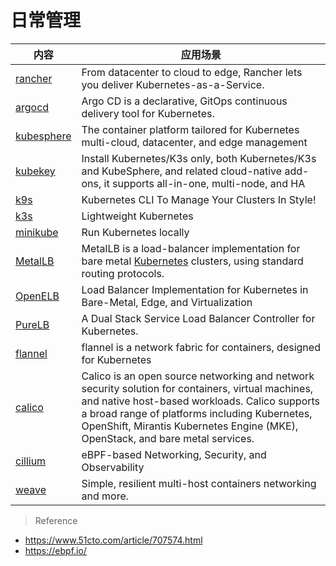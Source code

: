 # 日常管理

| 内容                                                         | 应用场景                                                     |
| ------------------------------------------------------------ | ------------------------------------------------------------ |
| [rancher](https://rancher.com/)                              | From datacenter to cloud to edge, Rancher lets you deliver Kubernetes-as-a-Service. |
| [argocd](https://argoproj.github.io/cd/)                     | Argo CD is a declarative, GitOps continuous delivery tool for Kubernetes. |
| [kubesphere](https://github.com/kubesphere/kubesphere)       | The container platform tailored for Kubernetes multi-cloud, datacenter, and edge management |
| [kubekey](https://github.com/kubesphere/kubekey)             | Install Kubernetes/K3s only, both Kubernetes/K3s and KubeSphere, and related cloud-native add-ons, it supports all-in-one, multi-node, and HA |
| [k9s](https://github.com/derailed/k9s)                       | Kubernetes CLI To Manage Your Clusters In Style!             |
| [k3s](https://github.com/k3s-io/k3s)                         | Lightweight Kubernetes                                       |
| [minikube](https://github.com/kubernetes/minikube)           | Run Kubernetes locally                                       |
| [MetalLB](https://metallb.universe.tf/)                      | MetalLB is a load-balancer implementation for bare metal [Kubernetes](https://kubernetes.io/) clusters, using standard routing protocols. |
| [OpenELB](https://github.com/openelb/openelb)                | Load Balancer Implementation for Kubernetes in Bare-Metal, Edge, and Virtualization |
| [PureLB](https://purelb.gitlab.io/docs/)                     | A Dual Stack Service Load Balancer Controller for Kubernetes. |
| [flannel](https://github.com/flannel-io/flannel)             | flannel is a network fabric for containers, designed for Kubernetes |
| [calico](https://projectcalico.docs.tigera.io/getting-started/kubernetes/) | Calico is an open source networking and network security solution for containers, virtual machines, and native host-based workloads. Calico supports a broad range of platforms including Kubernetes, OpenShift, Mirantis Kubernetes Engine (MKE), OpenStack, and bare metal services. |
| [cillium](https://github.com/cilium/cilium)                  | eBPF-based Networking, Security, and Observability           |
| [weave](https://github.com/weaveworks/weave)                 | Simple, resilient multi-host containers networking and more. |



> Reference

- https://www.51cto.com/article/707574.html
- https://ebpf.io/